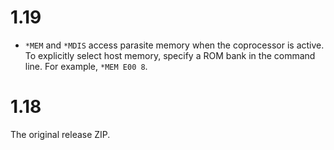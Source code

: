 # 1.19

- `*MEM` and `*MDIS` access parasite memory when the coprocessor is
  active. To explicitly select host memory, specify a ROM bank in the
  command line. For example, `*MEM E00 8`.

# 1.18

The original release ZIP.

